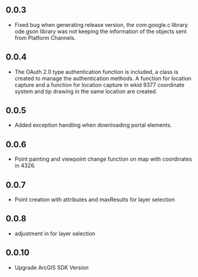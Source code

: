 ## 0.0.3

* Fixed bug when generating release version, the com.google.c library ode.gson library was not keeping the information of the objects sent from Platform Channels.

## 0.0.4

* The OAuth 2.0 type authentication function is included, a class is created to manage the authentication methods. A function for location capture and a function for location capture in wkid 9377 coordinate system and tip drawing in the same location are created.

## 0.0.5

* Added exception handling when downloading portal elements.

## 0.0.6

* Point painting and viewpoint change function on map with coordinates in 4326.
 
## 0.0.7

* Point creation with attributes and maxResults for layer selection
 
## 0.0.8

* adjustment in for layer selection
 
## 0.0.10

* Upgrade ArcGIS SDK Version
